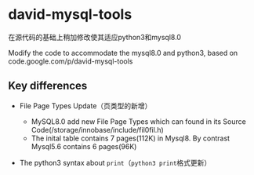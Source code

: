 # david-mysql-tools
在源代码的基础上稍加修改使其适应python3和mysql8.0

Modify the code to accommodate the mysql8.0  and python3, based on code.google.com/p/david-mysql-tools


## Key differences
- File Page Types Update（页类型的新增）
  - MySQL8.0 add new File Page Types which can found in its Source Code(/storage/innobase/include/fil0fil.h)
  - The inital table contains 7 pages(112K) in Mysql8. By contrast Mysql5.6 contains 6 pages(96K)
  
- The python3 syntax about `print`（`python3 print`格式更新）
